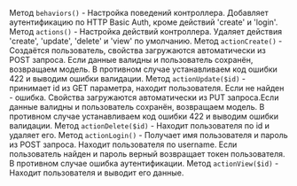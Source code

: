 Метод `behaviors()` - Настройка поведений контроллера. Добавляет аутентификацию по HTTP Basic Auth, кроме действий 'create' и 'login'.
Метод `actions()` - Настройка действий контроллера. Удаляет действия 'create', 'update', 'delete' и 'view' по умолчанию.
Метод `actionCreate()` - Создаётся пользователь, свойства загружаются автоматически из POST запроса. Если данные валидны и пользователь сохранён, возвращаем модель. В противном случае устанавливаем код ошибки 422 и выводим ошибки валидации.
Метод `actionUpdate($id)` - принимает id из GET параметра, находит пользователя. Если не найден - ошибка. Свойства загружаются автоматически из PUT запроса.Если данные валидны и пользователь сохранён, возвращаем модель. В противном случае устанавливаем код ошибки 422 и выводим ошибки валидации.
Метод `actionDelete($id)` - Находит пользователя по id и удаляет его.
Метод `actionLogin()` - Получает имя пользователя и пароль из POST запроса. Находит пользователя по username. Если пользователь найден и пароль верный возвращает токен пользователя. В противном случае ошибка аутентификации.
Метод `actionView($id)` - Находит пользователя и выводит его данные.
